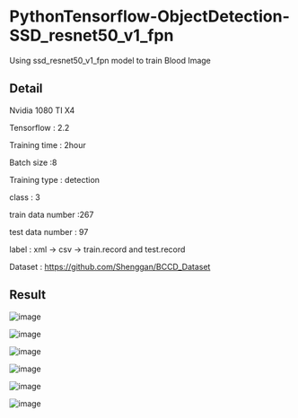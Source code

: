 # PythonTensorflow-ObjectDetection-SSD_resnet50_v1_fpn

Using ssd_resnet50_v1_fpn model to train Blood Image

## Detail
Nvidia 1080 TI X4

Tensorflow : 2.2

Training time : 2hour

Batch size :8

Training type : detection

class : 3

train data number :267

test data number : 97

label : xml -> csv -> train.record and test.record

Dataset : https://github.com/Shenggan/BCCD_Dataset

## Result

![image](https://github.com/weisting-kw/PythonTensorflow-ObjectDetection-SSD_resnet50_v1_fpn/blob/main/BloodImage_00301.jpg)

![image](https://github.com/weisting-kw/PythonTensorflow-ObjectDetection-SSD_resnet50_v1_fpn/blob/main/BloodImage_00301_predict.jpg)

![image](https://github.com/weisting-kw/PythonTensorflow-ObjectDetection-SSD_resnet50_v1_fpn/blob/main/BloodImage_00302.jpg)

![image](https://github.com/weisting-kw/PythonTensorflow-ObjectDetection-SSD_resnet50_v1_fpn/blob/main/BloodImage_00302_predict.jpg)

![image](https://github.com/weisting-kw/PythonTensorflow-ObjectDetection-SSD_resnet50_v1_fpn/blob/main/BloodImage_00303.jpg)

![image](https://github.com/weisting-kw/PythonTensorflow-ObjectDetection-SSD_resnet50_v1_fpn/blob/main/BloodImage_00303_predict.jpg)
